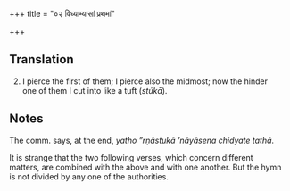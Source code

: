 +++
title = "०२ विध्याम्यासां प्रथमां"

+++
## Translation
2. I pierce the first of them; I pierce also the midmost; now the hinder  
one of them I cut into like a tuft (*stúkā*).

## Notes
The comm. says, at the end, *yatho ”rṇāstukā ’nāyāsena chidyate tathā*.  
  
It is strange that the two following verses, which concern different  
matters, are combined with the above and with one another. But the hymn  
is not divided by any one of the authorities.
